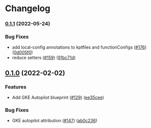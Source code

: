 # Changelog

### [0.1.1](https://github.com/GoogleCloudPlatform/blueprints/compare/gke-autopilot-blueprint-v0.1.0...gke-autopilot-blueprint-v0.1.1) (2022-05-24)


### Bug Fixes

* add local-config annotations to kptfiles and functionConfigs ([#176](https://github.com/GoogleCloudPlatform/blueprints/issues/176)) ([0d005f0](https://github.com/GoogleCloudPlatform/blueprints/commit/0d005f0174d95d3aca1691e67deffa573c3e7db7))
* reduce setters ([#159](https://github.com/GoogleCloudPlatform/blueprints/issues/159)) ([91bc71d](https://github.com/GoogleCloudPlatform/blueprints/commit/91bc71dcc89801976f9049021a6e17628c0e00e9))

## [0.1.0](https://github.com/GoogleCloudPlatform/blueprints/compare/gke-autopilot-blueprint-v0.0.1...gke-autopilot-blueprint-v0.1.0) (2022-02-02)


### Features

* Add GKE Autopilot blueprint ([#129](https://github.com/GoogleCloudPlatform/blueprints/issues/129)) ([ee35cee](https://github.com/GoogleCloudPlatform/blueprints/commit/ee35cee0f524a5244e6be79bd332b3589d1db2bf))


### Bug Fixes

* GKE autopilot attribution ([#147](https://github.com/GoogleCloudPlatform/blueprints/issues/147)) ([ab0c236](https://github.com/GoogleCloudPlatform/blueprints/commit/ab0c236cf593c3c830fa5d9c052ad2e02dfb1462))
